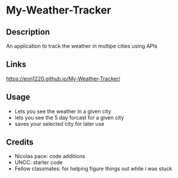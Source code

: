 # My-Weather-Tracker

## Description
An application to track the weather in multipe cities using APIs

## Links
https://eon1220.github.io/My-Weather-Tracker/

## Usage
- Lets you see the weather in a given city
- lets you see the 5 day forcast for a given city
- saves your selected city for later use


## Credits
- Nicolas pace: code additions
- UNCC: starter code
- Fellow classmates: for helping figure things out while i was stuck

